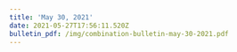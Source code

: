 ```yaml
---
title: 'May 30, 2021'
date: 2021-05-27T17:56:11.520Z
bulletin_pdf: /img/combination-bulletin-may-30-2021.pdf
---
```


